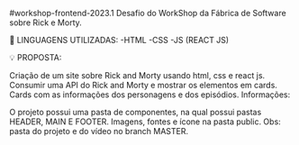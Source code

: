 #workshop-frontend-2023.1
Desafio do WorkShop da Fábrica de Software sobre Rick e Morty.

🔨 LINGUAGENS UTILIZADAS: -HTML -CSS -JS (REACT JS)

💡 PROPOSTA:

Criação de um site sobre Rick and Morty usando html, css e react js.
Consumir uma API do Rick and Morty e mostrar os elementos em cards.
Cards com as informações dos personagens e dos episódios.
Informações:

O projeto possui uma pasta de componentes, na qual possui pastas HEADER, MAIN E FOOTER.
Imagens, fontes e ícone na pasta public.
Obs: pasta do projeto e do vídeo no branch MASTER.
